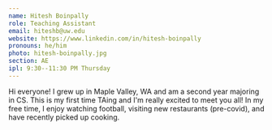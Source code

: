 ```yaml
---
name: Hitesh Boinpally
role: Teaching Assistant
email: hiteshb@uw.edu
website: https://www.linkedin.com/in/hitesh-boinpally
pronouns: he/him
photo: hitesh-boinpally.jpg
section: AE
ipl: 9:30--11:30 PM Thursday
---
```


Hi everyone! I grew up in Maple Valley, WA and am a second year majoring in CS. This is my first time TAing and I'm really excited to meet you all! In my free time, I enjoy watching football, visiting new restaurants (pre-covid), and have recently picked up cooking.
